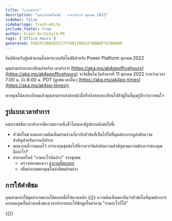 ```yaml
---
title: "เวลาทําการ"
description: "ชุดระบบอัตโนมัติ - เวลาทําการ ตุลาคม 2022"
sidebar: false
sidebarlogo: fresh-white
include_footer: true
author: Grant-Archibald-MS
tags: ['Office Hours']
generated: 59825C3BA5D5CC7F7AB170DA1F38BB8F7E3808A9
---
```


ยินดีต้อนรับสู่หน้าแลนดิ้งเพจระบบอัตโนมัติสําหรับ Power Platform ตุลาคม 2022

คุณสามารถลงทะเบียนสําหรับเวลาทําการ [https://aka.ms/ak4ppofficehours](https://aka.ms/ak4ppofficehours) จะจัดขึ้นในวันอังคารที่ 11 ตุลาคม 2022 ระหว่างเวลา 7:00 น. ถึง 8:00 น. PDT (ดูเขตเวลาอื่นๆ [https://aka.ms/ak4pp-times](https://aka.ms/ak4pp-times)).

หากคุณได้ลงทะเบียนแล้วคุณสามารถส่งต่อหน้านี้หรือลิงค์ลงทะเบียนไปยังผู้อื่นที่คุณรู้สึกว่าอาจสนใจ

## รูปแบบเวลาทําการ

แต่ละเซสชันเวลาทําการมีความยาวหนึ่งชั่วโมงและมีรูปแบบดังต่อไปนี้:

- หัวข้อใหม่ แสดงความคิดเห็นด้านล่างเกี่ยวกับหัวข้อที่เป็นไปได้ที่คุณต้องการดูลําดับความสําคัญสําหรับการอภิปราย
- แผนงานที่วางแผนไว้ การลงทุนชุดต่อไปที่เราควรจัดลําดับความสําคัญตามความต้องการของคุณคืออะไร?
- คําถามสไตล์ "ถามอะไรฉันบ้าง" จากชุมชน
    - ตรวจสอบของเรา [คําถามที่พบบ่อย](/th/frequently-asked-questions)
    - เพิ่มคําถามของคุณในคําติชมด้านล่าง

## การให้คําติชม

คุณสามารถใช้ชุดคําถามแบบโต้ตอบเพื่อให้แกนหลัก {{<product-name>}} ความคิดเห็นของทีมว่าหัวข้อใดที่คุณต้องการครอบคลุมเป็นส่วนหนึ่งของเวลาทําการและให้ข้อมูลในคําถาม "ถามอะไรก็ได้"

{{<questions name="/content/th/office-hours/october-2022.json" completed="ขอขอบคุณสําหรับการทําข้อเสนอแนะ" showNavigationButtons="false" locale="th">}}
